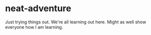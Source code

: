 # neat-adventure
Just trying things out. We're all learning out here. Might as well show everyone how I am learning.
